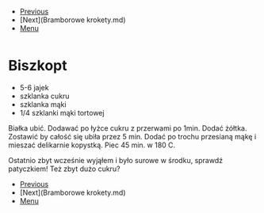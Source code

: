 <!-- Navigation Menu Start -->

- [Previous](Bezy.md)
- [Next](Bramborowe krokety.md)
- [Menu](README.md)

<div style="margin-bottom: 50px"></div>

<!-- /Navigation Menu Start -->

# Biszkopt

- 5-6 jajek 
- szklanka cukru 
- szklanka mąki 
- 1/4 szklanki mąki tortowej 

Białka ubić. Dodawać po łyżce cukru z przerwami po 1min. Dodać żółtka. Zostawić by całość się ubiła przez 5 min. Dodać po trochu przesianą mąkę i mieszać delikarnie kopystką. Piec 45 min. w 180 C. 

Ostatnio zbyt wcześnie wyjąłem i było surowe w środku, sprawdź patyczkiem! Też zbyt dużo cukru?

<!-- Navigation Menu End -->

- [Previous](Bezy.md)
- [Next](Bramborowe krokety.md)
- [Menu](README.md)

<div style="margin-bottom: 50px"></div>

<!-- /Navigation Menu End -->